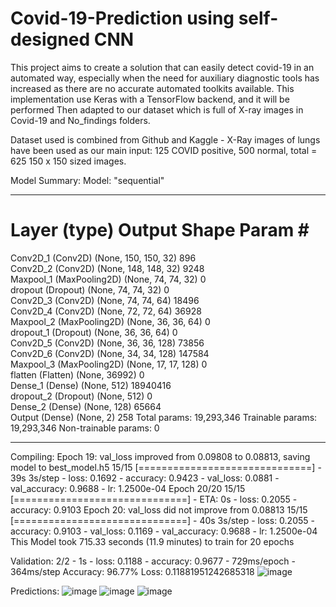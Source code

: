 # Covid-19-Prediction using self-designed CNN

This project aims to create a solution that can easily detect covid-19 in an automated way, especially when the need for auxiliary diagnostic tools has increased as there are no accurate automated toolkits available. This implementation use Keras with a TensorFlow backend, and it will be performed Then adapted to our dataset which is full of X-ray images in Covid-19 and No_findings folders.

Dataset used is combined from Github and Kaggle - X-Ray images of lungs have been used as our main input:
125 COVID positive, 500 normal, total = 625
150 x 150 sized images.

Model Summary:
Model: "sequential"
_________________________________________________________________
 Layer (type)                Output Shape              Param #   
=================================================================
 Conv2D_1 (Conv2D)           (None, 150, 150, 32)      896                                                                      
 Conv2D_2 (Conv2D)           (None, 148, 148, 32)      9248                                                                  
 Maxpool_1 (MaxPooling2D)    (None, 74, 74, 32)        0                                                                       
 dropout (Dropout)           (None, 74, 74, 32)        0                                                                      
 Conv2D_3 (Conv2D)           (None, 74, 74, 64)        18496                                                              
 Conv2D_4 (Conv2D)           (None, 72, 72, 64)        36928                                                               
 Maxpool_2 (MaxPooling2D)    (None, 36, 36, 64)        0                                                                   
 dropout_1 (Dropout)         (None, 36, 36, 64)        0                                                                         
 Conv2D_5 (Conv2D)           (None, 36, 36, 128)       73856                                                                   
 Conv2D_6 (Conv2D)           (None, 34, 34, 128)       147584                                                                  
 Maxpool_3 (MaxPooling2D)    (None, 17, 17, 128)       0                                                                       
 flatten (Flatten)           (None, 36992)             0                                                                        
 Dense_1 (Dense)             (None, 512)               18940416                                                                 
 dropout_2 (Dropout)         (None, 512)               0                                                                         
 Dense_2 (Dense)             (None, 128)               65664                                                                    
 Output (Dense)              (None, 2)                 258
Total params: 19,293,346
Trainable params: 19,293,346
Non-trainable params: 0
_________________________________________________________________

Compiling:
Epoch 19: val_loss improved from 0.09808 to 0.08813, saving model to best_model.h5
15/15 [==============================] - 39s 3s/step - loss: 0.1692 - accuracy: 0.9423 - val_loss: 0.0881 - val_accuracy: 0.9688 - lr: 1.2500e-04
Epoch 20/20
15/15 [==============================] - ETA: 0s - loss: 0.2055 - accuracy: 0.9103
Epoch 20: val_loss did not improve from 0.08813
15/15 [==============================] - 40s 3s/step - loss: 0.2055 - accuracy: 0.9103 - val_loss: 0.1169 - val_accuracy: 0.9688 - lr: 1.2500e-04
This Model took 715.33 seconds (11.9 minutes) to train for 20 epochs

Validation:
2/2 - 1s - loss: 0.1188 - accuracy: 0.9677 - 729ms/epoch - 364ms/step
Accuracy: 96.77%
Loss: 0.11881951242685318
![image](https://github.com/AnindyaSD/Covid-19-Prediction/assets/93717247/cad89b24-e5f5-4e4c-8cdd-13f330f5f7c2)

Predictions:
![image](https://github.com/AnindyaSD/Covid-19-Prediction/assets/93717247/270e8c2a-7605-4f1c-934d-94f9f407d8d3)
![image](https://github.com/AnindyaSD/Covid-19-Prediction/assets/93717247/fd1ea5f3-d107-4569-9bc4-c579be530e04)
![image](https://github.com/AnindyaSD/Covid-19-Prediction/assets/93717247/d2ca16f3-7c2b-4edc-8cee-b209f991ade5)



